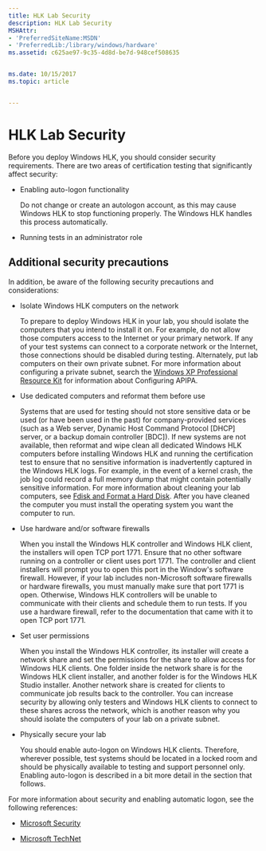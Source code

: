 ```yaml
---
title: HLK Lab Security
description: HLK Lab Security
MSHAttr:
- 'PreferredSiteName:MSDN'
- 'PreferredLib:/library/windows/hardware'
ms.assetid: c625ae97-9c35-4d8d-be7d-948cef508635


ms.date: 10/15/2017
ms.topic: article


---
```


# HLK Lab Security


Before you deploy Windows HLK, you should consider security requirements. There are two areas of certification testing that significantly affect security:

-   Enabling auto-logon functionality

    Do not change or create an autologon account, as this may cause Windows HLK to stop functioning properly. The Windows HLK handles this process automatically.

-   Running tests in an administrator role

## <span id="Additional_security_precautions"></span><span id="additional_security_precautions"></span><span id="ADDITIONAL_SECURITY_PRECAUTIONS"></span>Additional security precautions


In addition, be aware of the following security precautions and considerations:

-   Isolate Windows HLK computers on the network

    To prepare to deploy Windows HLK in your lab, you should isolate the computers that you intend to install it on. For example, do not allow those computers access to the Internet or your primary network. If any of your test systems can connect to a corporate network or the Internet, those connections should be disabled during testing. Alternately, put lab computers on their own private subnet. For more information about configuring a private subnet, search the [Windows XP Professional Resource Kit](http://go.microsoft.com/fwlink/p/?linkid=63109) for information about Configuring APIPA.

-   Use dedicated computers and reformat them before use

    Systems that are used for testing should not store sensitive data or be used (or have been used in the past) for company-provided services (such as a Web server, Dynamic Host Command Protocol \[DHCP\] server, or a backup domain controller \[BDC\]). If new systems are not available, then reformat and wipe clean all dedicated Windows HLK computers before installing Windows HLK and running the certification test to ensure that no sensitive information is inadvertently captured in the Windows HLK logs. For example, in the event of a kernel crash, the job log could record a full memory dump that might contain potentially sensitive information. For more information about cleaning your lab computers, see [Fdisk and Format a Hard Disk](http://go.microsoft.com/fwlink/p/?LinkId=236083). After you have cleaned the computer you must install the operating system you want the computer to run.

-   Use hardware and/or software firewalls

    When you install the Windows HLK controller and Windows HLK client, the installers will open TCP port 1771. Ensure that no other software running on a controller or client uses port 1771. The controller and client installers will prompt you to open this port in the Window's software firewall. However, if your lab includes non-Microsoft software firewalls or hardware firewalls, you must manually make sure that port 1771 is open. Otherwise, Windows HLK controllers will be unable to communicate with their clients and schedule them to run tests. If you use a hardware firewall, refer to the documentation that came with it to open TCP port 1771.

-   Set user permissions

    When you install the Windows HLK controller, its installer will create a network share and set the permissions for the share to allow access for Windows HLK clients. One folder inside the network share is for the Windows HLK client installer, and another folder is for the Windows HLK Studio installer. Another network share is created for clients to communicate job results back to the controller. You can increase security by allowing only testers and Windows HLK clients to connect to these shares across the network, which is another reason why you should isolate the computers of your lab on a private subnet.

-   Physically secure your lab

    You should enable auto-logon on Windows HLK clients. Therefore, wherever possible, test systems should be located in a locked room and should be physically available to testing and support personnel only. Enabling auto-logon is described in a bit more detail in the section that follows.

For more information about security and enabling automatic logon, see the following references:

-   [Microsoft Security](http://go.microsoft.com/fwlink/p/?linkid=11569)

-   [Microsoft TechNet](http://go.microsoft.com/fwlink/p/?linkid=10111)

 

 






